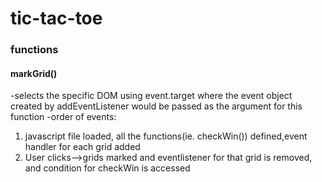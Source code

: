 # tic-tac-toe


### functions 

#### markGrid()
-selects the specific DOM using event.target where the event object created by addEventListener would be passed as the argument for this function
-order of events: 
1. javascript file loaded, all the functions(ie. checkWin()) defined,event handler for each grid added
2. User clicks-->grids marked and eventlistener for that grid is removed, and condition for checkWin is accessed